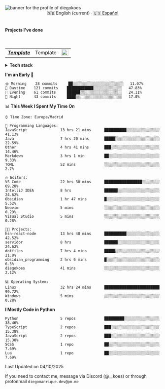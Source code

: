 <picture>
 <source media="(prefers-color-scheme: dark)" srcset="https://i.imgur.com/G5n6xUz.png">
 <source media="(prefers-color-scheme: light)" srcset="https://i.imgur.com/8gLfu4u.png">
 <img alt="banner for the profile of diegokoes" src="https://i.imgur.com/G5n6xUz.png">
</picture>

<!-- Language switcher -->
<div align="center">
  <a >🇬🇧 English (current)</a> · <a href="./README_es.md">🇪🇸 Español</a>
</div>
<br>

#### Projects I've done

  <br>
  <table>
    <tbody>
      <tr>
        <td>
          <em>
            <strong><a href="#">Template</a></strong>
          </em>
        </td>
        <td>
Template         </td>
        <td>
          <img alt="NodeJs/React/MongoDB" src="https://raw.githubusercontent.com/abranhe/programming-languages-logos/master/src/csharp/csharp_32x32.png" width="22">
        </td>
      </tr>
  </tbody>
  </table>
</details>
<details>
  <summary><strong>Tech stack</strong></summary>

  <!-- Frontend -->
  <img alt="Frontend" src="https://img.shields.io/badge/Front%20%20%20-20232a?style=for-the-badge&logo=terminal&logoColor=white">
  <img alt="Angular" src="https://img.shields.io/badge/angular-7E22CE?style=for-the-badge&logo=angular&logoColor=white">
  <img alt="React" src="https://img.shields.io/badge/react-20232a?style=for-the-badge&logo=react&logoColor=61DAFB">
  <img alt="Tailwind CSS" src="https://img.shields.io/badge/tailwindcss-06B6D4?style=for-the-badge&logo=tailwindcss&logoColor=white">
  <img alt="SCSS/SASS" src="https://img.shields.io/badge/scss-CC6699?style=for-the-badge&logo=sass&logoColor=white">
<br>

  <!-- Backend -->
  <img alt="Backend" src="https://img.shields.io/badge/Back%20%20%20%20-20232a?style=for-the-badge&logo=terminal&logoColor=white">
  <img alt="Node.js" src="https://img.shields.io/badge/node.js-339933?style=for-the-badge&logo=nodedotjs&logoColor=white">
  <img alt="Express" src="https://img.shields.io/badge/express-000000?style=for-the-badge&logo=express&logoColor=white">
  <img alt="Spring" src="https://img.shields.io/badge/spring-6DB33F?style=for-the-badge&logo=spring&logoColor=white">
<br>

  <!-- Databases -->
  <img alt="Databases" src="https://img.shields.io/badge/DB's%20-20232a?style=for-the-badge&logo=terminal&logoColor=white">
  <img alt="MongoDB" src="https://img.shields.io/badge/mongodb-4EA94B?style=for-the-badge&logo=mongodb&logoColor=white">
  <img alt="Supabase" src="https://img.shields.io/badge/supabase-3ECF8E?style=for-the-badge&logo=supabase&logoColor=white">
  <img alt="Valkey" src="https://img.shields.io/badge/valkey-DC382D?style=for-the-badge&logo=valkey&logoColor=white">
  <img alt="DBeaver" src="https://img.shields.io/badge/dbeaver-2F6BFF?style=for-the-badge&logo=dbeaver&logoColor=white">
<br>
  <!-- DevOps -->
  <img alt="DevOps" src="https://img.shields.io/badge/DevOps%20%20%20-20232a?style=for-the-badge&logo=terminal&logoColor=white">
  <img alt="Docker" src="https://img.shields.io/badge/docker-2496ED?style=for-the-badge&logo=docker&logoColor=white">
  <img alt="Proxmox" src="https://img.shields.io/badge/proxmox-e57000?style=for-the-badge&logo=proxmox&logoColor=white">
  <img alt="Jenkins" src="https://img.shields.io/badge/jenkins-D24939?style=for-the-badge&logo=jenkins&logoColor=white">
  <img alt="Git" src="https://img.shields.io/badge/git-F05032?style=for-the-badge&logo=git&logoColor=white">
</details>

<!--START_SECTION:waka-->
**I'm an Early 🐤**

```text
🌞 Morning    28 commits     ██░░░░░░░░░░░░░░░░░░░░░░░   11.07%
🌆 Daytime    121 commits    ████████████░░░░░░░░░░░░░   47.83%
🌃 Evening    61 commits     ██████░░░░░░░░░░░░░░░░░░░   24.11%
🌙 Night      43 commits     ████░░░░░░░░░░░░░░░░░░░░░   17.0%

```

📊 **This Week I Spent My Time On**

```text
⌚︎ Time Zone: Europe/Madrid

💬 Programming Languages:
JavaScript               13 hrs 21 mins      ██████████░░░░░░░░░░░░░░░   41.13%
Java                     7 hrs 20 mins       █████░░░░░░░░░░░░░░░░░░░░   22.59%
Other                    4 hrs 41 mins       ███░░░░░░░░░░░░░░░░░░░░░░   14.46%
Markdown                 3 hrs 1 min         ██░░░░░░░░░░░░░░░░░░░░░░░   9.33%
TOML                     52 mins             ░░░░░░░░░░░░░░░░░░░░░░░░░   2.7%

🔥 Editors:
VS Code                  22 hrs 30 mins      █████████████████░░░░░░░░   69.28%
IntelliJ IDEA            8 hrs               ██████░░░░░░░░░░░░░░░░░░░   24.62%
Obsidian                 1 hr 47 mins        █░░░░░░░░░░░░░░░░░░░░░░░░   5.52%
Neovim                   5 mins              ░░░░░░░░░░░░░░░░░░░░░░░░░   0.29%
Visual Studio            5 mins              ░░░░░░░░░░░░░░░░░░░░░░░░░   0.28%

🐱‍💻 Projects:
hsn-react-node           13 hrs 48 mins      ██████████░░░░░░░░░░░░░░░   42.52%
servidor                 8 hrs               ██████░░░░░░░░░░░░░░░░░░░   24.62%
dotfiles                 7 hrs 4 mins        █████░░░░░░░░░░░░░░░░░░░░   21.8%
obsidian_programming     2 hrs 6 mins        █░░░░░░░░░░░░░░░░░░░░░░░░   6.5%
diegokoes                41 mins             ░░░░░░░░░░░░░░░░░░░░░░░░░   2.12%

💻 Operating System:
Linux                    32 hrs 24 mins      █████████████████████████   99.72%
Windows                  5 mins              ░░░░░░░░░░░░░░░░░░░░░░░░░   0.28%

```

**I Mostly Code in Python**

```text
Python                   5 repos             █████████░░░░░░░░░░░░░░░░   38.46%
TypeScript               2 repos             ███░░░░░░░░░░░░░░░░░░░░░░   15.38%
JavaScript               2 repos             ███░░░░░░░░░░░░░░░░░░░░░░   15.38%
SCSS                     1 repo              ██░░░░░░░░░░░░░░░░░░░░░░░   7.69%
Lua                      1 repo              ██░░░░░░░░░░░░░░░░░░░░░░░   7.69%

```

 Last Updated on 04/10/2025
<!--END_SECTION:waka-->

If you need to contact me, message via Discord (@__koes) or through protonmail `diegomanrique.dev@pm.me`
